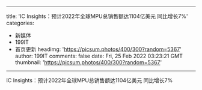 
---
title: 'IC Insights：预计2022年全球MPU总销售额达1104亿美元 同比增长7%'
categories: 
 - 新媒体
 - 199IT
 - 首页更新
headimg: 'https://picsum.photos/400/300?random=5367'
author: 199IT
comments: false
date: Fri, 25 Feb 2022 03:23:21 GMT
thumbnail: 'https://picsum.photos/400/300?random=5367'
---

<div>   
IC Insights：预计2022年全球MPU总销售额达1104亿美元 同比增长7%  
</div>
            